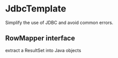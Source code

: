 # JdbcTemplate

Simplify the use of JDBC and avoid common errors.

## RowMapper interface

extract a ResultSet into Java objects
